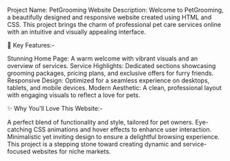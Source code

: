 Project Name: PetGrooming Website
Description:
Welcome to PetGrooming, a beautifully designed and responsive website created using HTML and CSS. This project brings the charm of professional pet care services online with an intuitive and visually appealing interface.

🐾 Key Features:-

Stunning Home Page: A warm welcome with vibrant visuals and an overview of services.
Service Highlights: Dedicated sections showcasing grooming packages, pricing plans, and exclusive offers for furry friends.
Responsive Design: Optimized for a seamless experience on desktops, tablets, and mobile devices.
Modern Aesthetic: A clean, professional layout with engaging visuals to reflect a love for pets.

✨ Why You'll Love This Website:-

A perfect blend of functionality and style, tailored for pet owners.
Eye-catching CSS animations and hover effects to enhance user interaction.
Minimalistic yet inviting design to ensure a delightful browsing experience.
This project is a stepping stone toward creating dynamic and service-focused websites for niche markets.
